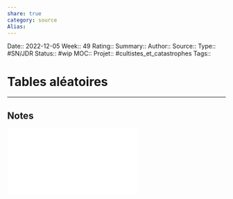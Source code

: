 ```yaml
---
share: true 
category: source
Alias:
---
```

Date:: 2022-12-05
Week:: 49
Rating::
Summary:: 
Author::
Source:: 
Type:: #SN/JDR 
Status:: #wip 
MOC::
Projet:: #cultistes_et_catastrophes 
Tags:: 

# Tables aléatoires


***

## Notes

![Rencontres](Rencontres.md)